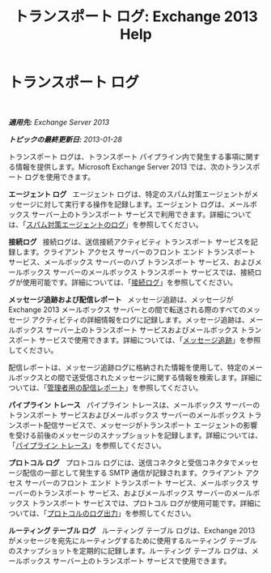 ﻿---
title: 'トランスポート ログ: Exchange 2013 Help'
TOCTitle: トランスポート ログ
ms:assetid: f8cf635d-60c2-4aa3-9c06-244c29942cba
ms:mtpsurl: https://technet.microsoft.com/ja-jp/library/Dd302434(v=EXCHG.150)
ms:contentKeyID: 49896559
ms.date: 04/24/2018
mtps_version: v=EXCHG.150
ms.translationtype: HT
---

# トランスポート ログ

 

_**適用先:** Exchange Server 2013_

_**トピックの最終更新日:** 2013-01-28_

トランスポート ログは、トランスポート パイプライン内で発生する事項に関する情報を提供します。Microsoft Exchange Server 2013 では、次のトランスポート ログを使用できます。

**エージェント ログ**   エージェント ログは、特定のスパム対策エージェントがメッセージに対して実行する操作を記録します。エージェント ログは、メールボックス サーバー上のトランスポート サービスで利用できます。詳細については、「[スパム対策エージェントのログ](anti-spam-agent-logging-exchange-2013-help.md)」を参照してください。

**接続ログ**   接続ログは、送信接続アクティビティ トランスポート サービスを記録します。クライアント アクセス サーバーのフロント エンド トランスポート サービス、メールボックス サーバーのハブ トランスポート サービス、およびメールボックス サーバーのメールボックス トランスポート サービスでは、接続ログが使用可能です。詳細については、「[接続ログ](connectivity-logging-exchange-2013-help.md)」を参照してください。

**メッセージ追跡および配信レポート**   メッセージ追跡は、メッセージが Exchange 2013 メールボックス サーバーとの間で転送される際のすべてのメッセージ アクティビティの詳細情報をログに記録します。メッセージ追跡は、メールボックス サーバー上のトランスポート サービスおよびメールボックス トランスポート サービスで使用できます。詳細については、「[メッセージ追跡](message-tracking-exchange-2013-help.md)」を参照してください。

配信レポートは、メッセージ追跡ログに格納された情報を使用して、特定のメールボックスとの間で送受信されたメッセージに関する情報を検索します。詳細については、「[管理者用の配信レポート](delivery-reports-for-administrators-exchange-2013-help.md)」を参照してください。

**パイプライン トレース**   パイプライン トレースは、メールボックス サーバーのトランスポート サービスおよびメールボックス サーバーのメールボックス トランスポート配信サービスで、メッセージがトランスポート エージェントの影響を受ける前後のメッセージのスナップショットを記録します。詳細については、「[パイプライン トレース](pipeline-tracing-exchange-2013-help.md)」を参照してください。

**プロトコル ログ**   プロトコル ログには、送信コネクタと受信コネクタでメッセージ配信の一部として発生する SMTP 通信が記録されます。クライアント アクセス サーバーのフロント エンド トランスポート サービス、メールボックス サーバーのトランスポート サービス、およびメールボックス サーバーのメールボックス トランスポート サービスでは、プロトコル ログが使用可能です。詳細については、「[プロトコルのログ出力](protocol-logging-exchange-2013-help.md)」を参照してください。

**ルーティング テーブル ログ**   ルーティング テーブル ログは、Exchange 2013 がメッセージを宛先にルーティングするために使用するルーティング テーブルのスナップショットを定期的に記録します。ルーティング テーブル ログは、メールボックス サーバー上のトランスポート サービスで使用できます。


